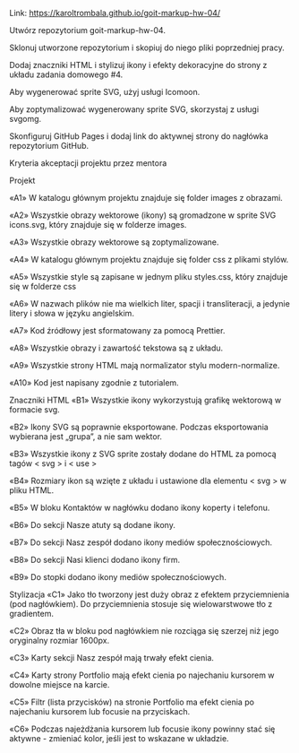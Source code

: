 Link: https://karoltrombala.github.io/goit-markup-hw-04/

Utwórz repozytorium goit-markup-hw-04.

Sklonuj utworzone repozytorium i skopiuj do niego pliki poprzedniej pracy.

Dodaj znaczniki HTML i stylizuj ikony i efekty dekoracyjne do strony z układu zadania domowego #4.

Aby wygenerować sprite SVG, użyj usługi Icomoon.

Aby zoptymalizować wygenerowany sprite SVG, skorzystaj z usługi svgomg.

Skonfiguruj GitHub Pages i dodaj link do aktywnej strony do nagłówka repozytorium GitHub.

Kryteria akceptacji projektu przez mentora

Projekt

«A1» W katalogu głównym projektu znajduje się folder images z obrazami.

«A2» Wszystkie obrazy wektorowe (ikony) są gromadzone w sprite SVG icons.svg, który znajduje się w folderze images.

«A3» Wszystkie obrazy wektorowe są zoptymalizowane.

«A4» W katalogu głównym projektu znajduje się folder css z plikami stylów.

«A5» Wszystkie style są zapisane w jednym pliku styles.css, który znajduje się w folderze css

«A6» W nazwach plików nie ma wielkich liter, spacji i transliteracji, a jedynie litery i słowa w języku angielskim.

«A7» Kod źródłowy jest sformatowany za pomocą Prettier.

«A8» Wszystkie obrazy i zawartość tekstowa są z układu.

«A9» Wszystkie strony HTML mają normalizator stylu modern-normalize.

«A10» Kod jest napisany zgodnie z tutorialem.

Znaczniki HTML
«B1» Wszystkie ikony wykorzystują grafikę wektorową w formacie svg.

«B2» Ikony SVG są poprawnie eksportowane. Podczas eksportowania wybierana jest „grupa”, a nie sam wektor.

«B3» Wszystkie ikony z SVG sprite zostały dodane do HTML za pomocą tagów < svg > i < use >

«B4» Rozmiary ikon są wzięte z układu i ustawione dla elementu < svg > w pliku HTML.

«B5» W bloku Kontaktów w nagłówku dodano ikony koperty i telefonu.

«B6» Do sekcji Nasze atuty są dodane ikony.

«B7» Do sekcji Nasz zespół dodano ikony mediów społecznościowych.

«B8» Do sekcji Nasi klienci dodano ikony firm.

«B9» Do stopki dodano ikony mediów społecznościowych.

Stylizacja
«C1» Jako tło tworzony jest duży obraz z efektem przyciemnienia (pod nagłówkiem). Do przyciemnienia stosuje się wielowarstwowe tło z gradientem.

«C2» Obraz tła w bloku pod nagłówkiem nie rozciąga się szerzej niż jego oryginalny rozmiar 1600рх.

«C3» Karty sekcji Nasz zespół mają trwały efekt cienia.

«C4» Karty strony Portfolio mają efekt cienia po najechaniu kursorem w dowolne miejsce na karcie.

«C5» Filtr (lista przycisków) na stronie Portfolio ma efekt cienia po najechaniu kursorem lub focusie na przyciskach.

«C6» Podczas najeżdżania kursorem lub focusie ikony powinny stać się aktywne - zmieniać kolor, jeśli jest to wskazane w układzie.